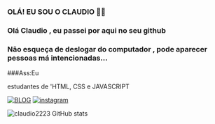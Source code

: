 ### OLÁ! EU SOU O CLAUDIO ✌🏻

### Olá Claudio , eu passei por aqui no seu github 
### Não esqueça de deslogar do computador , pode aparecer pessoas má intencionadas...
###Ass:Eu



estudantes de 'HTML,
CSS e JAVASCRIPT

[![BLOG](https://img.shields.io/website-up-down-green-red/http/monip.org.svg)]()
[![instagram](	https://img.shields.io/badge/Instagram-E4405F?style=for-the-badge&logo=instagram&logoColor=white)](https://instagram.com/claudio_carnei)

![claudio2223 GitHub stats](https://github-readme-stats.vercel.app/api?username=Claudio2223&show_icons=true&theme=radical)
